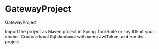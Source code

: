 # GatewayProject
GatewayProject

Import the project as Maven project in Spring Tool Suite or any IDE of your choice.
Create a local Sql database with name JwtToken, and run the project.

